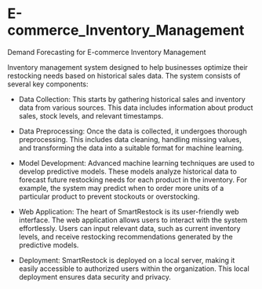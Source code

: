# E-commerce_Inventory_Management
Demand Forecasting for E-commerce Inventory Management

Inventory management system designed to help businesses optimize their restocking needs based on historical sales data. 
The system consists of several key components:

* Data Collection: This starts by gathering historical sales and inventory data from various sources. This data includes information about product sales, stock levels, and relevant timestamps.

* Data Preprocessing: Once the data is collected, it undergoes thorough preprocessing. This includes data cleaning, handling missing values, and transforming the data into a suitable format for machine learning.

* Model Development: Advanced machine learning techniques are used to develop predictive models. These models analyze historical data to forecast future restocking needs for each product in the inventory. For example, the system may predict when to order more units of a particular product to prevent stockouts or overstocking.

* Web Application: The heart of SmartRestock is its user-friendly web interface. The web application allows users to interact with the system effortlessly. Users can input relevant data, such as current inventory levels, and receive restocking recommendations generated by the predictive models.

* Deployment: SmartRestock is deployed on a local server, making it easily accessible to authorized users within the organization. This local deployment ensures data security and privacy.
